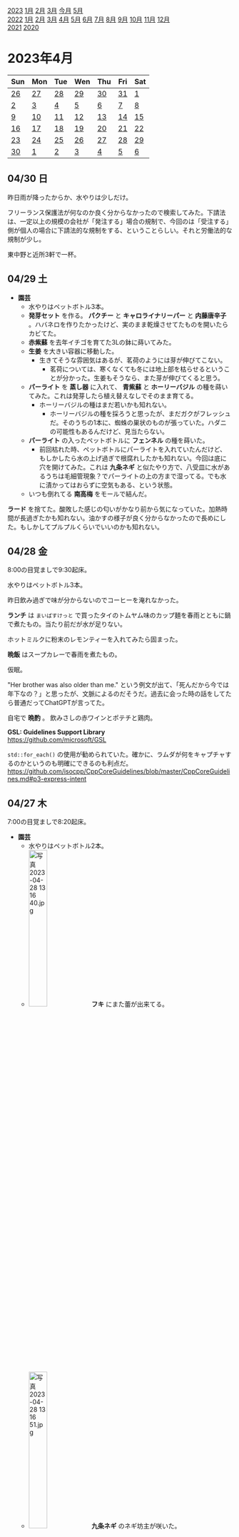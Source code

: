 [2023](README.md#2023) [1月](2023-01.md) [2月](2023-02.md) [3月](2023-03.md) [今月](2023-04.md) [5月](2023-05.md)  
[2022](README.md#2022) [1月](2022-01.md) [2月](2022-02.md) [3月](2022-03.md) [4月](2022-04.md) [5月](2022-05.md) [6月](2022-06.md) [7月](2022-07.md) [8月](2022-08.md) [9月](2022-09.md) [10月](2022-10.md) [11月](2022-11.md) [12月](2022-12.md)  
[2021](README.md#2021) [2020](README.md#2020)  

2023年4月
=========

|Sun|Mon|Tue|Wen|Thu|Fri|Sat|
|---|---|---|---|---|---|---|
|[26](2023-03.md#0326-日)|[27](2023-03.md#0327-月)|[28](2023-03.md#0328-火)|[29](2023-03.md#0329-水)|[30](2023-03.md#0330-木)|[31](2023-03.md#0331-金)|[1](#0401-土)|
|[2](#0402-日)|[3](#0403-月)|[4](#0404-火)|[5](#0405-水)|[6](#0406-木)|[7](#0407-金)|[8](#0408-土)|
|[9](#0409-日)|[10](#0410-月)|[11](#0411-火)|[12](#0412-水)|[13](#0413-木)|[14](#0414-金)|[15](#0415-土)|
|[16](#0416-日)|[17](#0417-月)|[18](#0418-火)|[19](#0419-水)|[20](#0420-木)|[21](#0421-金)|[22](#0422-土)|
|[23](#0423-日)|[24](#0424-月)|[25](#0425-火)|[26](#0426-水)|[27](#0427-木)|[28](#0428-金)|[29](#0429-土)|
|[30](#0430-日)|[1](2023-05.md#0501-月)|[2](2023-05.md#0502-火)|[3](2023-05.md#0503-水)|[4](2023-05.md#0504-木)|[5](2023-05.md#0505-金)|[6](2023-05.md#0506-土)|

04/30 日
--------

昨日雨が降ったからか、水やりは少しだけ。

フリーランス保護法が何なのか良く分からなかったので検索してみた。下請法は、一定以上の規模の会社が「発注する」場合の規制で、今回のは「受注する」側が個人の場合に下請法的な規制をする、ということらしい。それと労働法的な規制が少し。

東中野と近所3軒で一杯。

04/29 土
--------

- __園芸__
  - 水やりはペットボトル3本。
  - __発芽セット__ を作る。 __パクチー__ と __キャロライナリーパー__ と __内藤唐辛子__ 。ハバネロを作りたかったけど、実のまま乾燥させてたものを開いたらカビてた。
  - __赤紫蘇__ を去年イチゴを育てた3Lの鉢に蒔いてみた。
  - __生姜__ を大きい容器に移動した。
    - 生きてそうな雰囲気はあるが、茗荷のようには芽が伸びてこない。
      - 茗荷については、寒くなくても冬には地上部を枯らせるということが分かった。生姜もそうなら、また芽が伸びてくると思う。
  - __パーライト__ を __蒸し器__ に入れて、 __青紫蘇__ と __ホーリーバジル__ の種を蒔いてみた。これは発芽したら植え替えなしでそのまま育てる。
    - ホーリーバジルの種はまだ若いかも知れない。
      - ホーリーバジルの種を採ろうと思ったが、まだガクがフレッシュだ。そのうちの1本に、蜘蛛の巣状のものが張っていた。ハダニの可能性もあるんだけど、見当たらない。
  - __パーライト__ の入ったペットボトルに __フェンネル__ の種を蒔いた。
    - 前回枯れた時、ペットボトルにパーライトを入れていたんだけど、もしかしたら水の上げ過ぎで根腐れしたかも知れない。今回は底に穴を開けてみた。これは __九条ネギ__ と似たやり方で、八受皿に水があるうちは毛細管現象？でパーライトの上の方まで湿ってる。でも水に漬かってはおらずに空気もある、という状態。
  - いつも倒れてる __南高梅__ をモールで結んだ。

__ラード__ を捨てた。酸敗した感じの匂いがかなり前から気になっていた。加熱時間が長過ぎたかも知れない。油かすの様子が良く分からなかったので長めにした。もしかしてプルプルくらいでいいのかも知れない。

04/28 金
--------

8:00の目覚ましで9:30起床。

水やりはペットボトル3本。

昨日飲み過ぎで味が分からないのでコーヒーを淹れなかった。

__ランチ__ は `まいばすけっと` で買ったタイのトムヤム味のカップ麺を春雨とともに鍋で煮たもの。当たり前だが水が足りない。

ホットミルクに粉末のレモンティーを入れてみたら固まった。

__晩飯__ はスープカレーで春雨を煮たもの。

仮眠。

"Her brother was also older than me." という例文が出て、「死んだから今では年下なの？」と思ったが、文脈によるのだそうだ。過去に会った時の話をしてたら普通だってChatGPTが言ってた。

自宅で __晩酌__ 。 飲みさしの赤ワインとポテチと鶏肉。

**GSL: Guidelines Support Library**  
https://github.com/microsoft/GSL

`std::for_each()` の使用が勧められていた。確かに、ラムダが何をキャプチャするのかというのも明確にできるのも利点だ。  
https://github.com/isocpp/CppCoreGuidelines/blob/master/CppCoreGuidelines.md#p3-express-intent

04/27 木
--------

7:00の目覚ましで8:20起床。

- __園芸__
  - 水やりはペットボトル2本。
  - <img src='images/%E5%86%99%E7%9C%9F%202023%2D04%2D28%2013%2016%2040.jpg' alt='写真 2023-04-28 13 16 40.jpg' width='30%'> __フキ__ にまた蕾が出来てる。
  - <img src='images/%E5%86%99%E7%9C%9F%202023%2D04%2D28%2013%2016%2051.jpg' alt='写真 2023-04-28 13 16 51.jpg' width='30%'> __九条ネギ__ のネギ坊主が咲いた。
  - 鉢植えで土に蒔いた __ハバネロ__ と __スコーピオン__ の種が芽を出さない。出さないのかな？まだなのかな？見えないだけで土の中では出てるのかな？室内でキッチンペーパーで発芽させた方がいいかな？

また __梅の実__ が1つ落ちてたので、一晩水に漬けて __ウォッカ__ に入れた。 __水には浮くが酒には沈む__ 。

__ランチ__ は `ちゃんぽん由丸` でちゃんぽん野菜マシと小ライス。野菜マシと小ライスは無料。卓上調味料に「ゆかり」があって、ライスを食べる人に優しい。

戻りに `Take Five` で __コーヒーをテイクアウト__ 。

小ライスが「将来す」か。

GitHubの静的ページ生成の `jekyll` はジキルとハイドだった！読みはjackalらしい。YouTubeの発音動画の書き起こしがjackal。

ChatGPTにsvgファイルが複数のsvgタグを持てることと、imagemagickの引数の書き方を教えてもらった。だけどimagemagickは複数のsvgタグを持つsvgファイルを入力できなかった。

- `Duolingo`
  - `I'm going to go to` の後ろの go toは省略してよい。
    - このgoingはするつもりの意味ではなく、`I'm traveling` みたいなもの？
  - `a pair of ...` もeveryoneのように三単現なんだ。
  - `there is too much trash in my room.` これ、単数なの。
  - なんでパジャマが複数だと決めつけるの？ガウンかも知れないじゃん。
    - ChatGPTによれば、「ワンピースタイプのものはnightgownかnightdressがいいよ」だってさ。
    - Wikipedia もワンピースのはパジャマじゃないって。
      - https://en.wikipedia.org/wiki/Pajamas
  - デンプンはスターチ `starch` 。
  - 「語源」の英語は `Etymology` 。
    > “Etymology” derives from the Greek word etumos, meaning “true.” Etumologia was the study of words’ “true meanings.” This evolved into “etymology” by way of the Old French ethimologie.
    - https://www.babbel.com/en/magazine/an-introduction-to-etymology-eight-great-word-origins

512が誕生日の人はいても、256の人はいないんだな。
|0|1|2|3|4|5|6|7|8|9|10|11|
|---|---|---|---|---|---|---|---|---|---|---|---|
|1|2|4|8|16|32|64|128|256|512|1024|2048|
|||||o|o|o|oo||o|o||

摂氏華氏変換  
F = 1.8C + 32 ... 0°C -> 32°F, 50°C -> 122°F, 100°C -> 212°F  
C = .55F - 17.77 ... 0°F -> -18°C, 100°F -> 38°C, 200°F -> 93°C  

__神田__ の `びあマ` で一杯。近所に寄って帰る。

04/26 水
--------

8:00の目覚ましで8:30起床。

雨。

水やりは室内の __ホーリーバジル__ だけ。

__ランチ__ は社食。ビーガン麻婆豆腐が塩辛かった。社食では良くハバネロソースを入れるが、麻婆には合わないかなと思って一味を沢山かけたが全然足りなかった。

色々な環境で、 `インラインコードブロック` が読みにくくなる。特にSlack。イタリックにするのを試したことがあるが、さらにそれを二重引用符で囲む人がいた。 "_良さそう_" 。

[以前にgcc13なら `#pragma region` をサポートしてると書いた](2023-02.md#0228-gcc13-supports-pragma-region) が、gcc13はまだ公式リリースじゃないって。

ある点から見て、「_球Sを三角形Tが全体を隠しているか_」は普通の半直線と三角形の判定とほとんど変わらないんだな。



04/25 火
--------

7:00の目覚ましで8:30起床。7:00でも起きられそうだったが、スヌーズの度に夢を見て、これは脳を休めるのに良いかも知れないと思って寝てた。

- __園芸__
  - 水やりはペットボトル2.5本。
  - __ローズゼラニウム__ を植え替え。何かが出てきているが蕾だろうか？
  - __タイム__ が枯れていた。いつ？なんで？根も詰まってないようだったけど。

`スタバ` でオーツラテとドーナッツを購入。

リモート出社。

__ランチ__ は袋キャベツとレトルトカレー。カレーは `エリックサウス` の。セブンの弁当の方が美味しかった。元々一皿食べるようなカレーじゃないし、300円で再現しようというのは無理がある。

C#の`const`は別の名前を作るべきだったのではないか。アセンブラの`equ`とかCマクロの`#define`みたいなものでしょ。

__コーヒー__ をウェーブフィルターで淹れた。豆やや多めやや粗め、お湯熱め速めだったが、全然出てない。いいところだけ抽出するようにそうしたんだけど、やり過ぎたらしい。

[cppreference.com](https://en.cppreference.com/w/) は有志による運営らしい。応援するためにグッズを買おうかと思うが微妙。  
https://www.zazzle.co.jp/store/cppreference

[cpprefjp - C++日本語リファレンス](https://cpprefjp.github.io/) は別物なのか。

__ローズゼラニウム__ で __ハーブティー__ を淹れた。水から煮出したが、ちょっと春菊的な感じがある。これがある方がいいのかない方がいいのかは分からない。軽い酸味があって美味しいと思う。

職場のライセンスの `DeepL` で、Windowsデスクトップアプリ版がログインできなくなったりする。多分、用語集へのアクセスで失敗してると思うんだよね。何とかして欲しい。

`vscode` を使っていて、画面内の相対カーソル位置を維持しながらスクロールするために、拡張機能のマクロを使っているんだけど、C++で開発してるとスムーズにスクロールできない。C++は重いんだな。マクロを使わないスクロールはスムーズなんだけど。

100均で何か欲しいものがあったと思ったが思い出せない。行ったら思い出すかと思ったがダメだったので、生姜の水耕栽培の容器が小さくなったので大きいのと、なんとなくパーライトを買ってきた。そして、戻ってきて日記を書いていて思い出したが、台所の排水口ネットだ。

__晩飯__ は `まいばすけっと` で買った日清のタイで売ってるトムヤムクンカップヌードルと、そのスープで煮た野菜炒め用カット野菜。

仮眠。

__夜食__ に昼の残りの袋キャベツと冷凍餃子と冷凍唐揚げ。キャベツはオイルサーディンと酢とニンニクチューブの即席ドレッシング。

仮眠して起きて朝5:00にシャワーを浴びて就寝。

04/24 月
--------

8:00の目覚ましで9:30起床。

水やりはペットボトル1本。

まだポートピアは配信されていないようだ。

__コーヒー__ を円錐フィルターで淹れた。

まだ舌の調子が悪く、コーヒーの味が分からない。

リモート出社。

__ランチ__ はスーラータン春雨豆腐入り。

__間食__ にスナック菓子1袋。

ポートピアをダウンロード。まだ遊んでない。

まだ読んでないけど、 [機械学習の勉強を始めて1年以内にkaggleで2位になったので、やったこと全部書く](https://aryyyyy.hatenablog.com/entry/2020/06/05/122356)

04/23 日
--------

水やりはペットボトル1本。

夜までダラダラして21:00頃に外出。 __晩飯__ は __東中野__ のビアバーでカレー。

飲み過ぎで舌の調子が悪く、味が良く分からない。

小さいバランスボールを注文してたのが来てた。クッションとして使う。普段は掛け布団を集めてそれを使ってるんだけど、風邪をひいたときに掛け布団に足を入れて使うクッションが欲しかった。少し使ってみたところ悪くないが、長時間使った時の心地はまだ分からない。

04/22 土
--------

- __園芸__
  - 水やりはペットボトル4本。
  - __ ライム__ がカイガラムシだらけだったので掃除した。
  - 丸まった __レモン__ の葉にカメムシがいた。

会食。

4軒寄って帰る。

04/21 金
--------

9:00の目覚ましで9:30起床。

水やりはペットボトル1本。

エンディアン変換くらい標準ライブラリに無いのかよ、と思って調べたらC++23でようやく `std::byteswap()` が入るって。

ローテートする `std::rotl()`, `std::rotr()` がc++20で入ったそうだ。

__コーヒー__ を `ハリオ` のフレンチプレスで淹れた。

`ポートピア連続殺人事件` がリメイクされて4/24にSteamで無料配布だそうだ。コマンド入力ではなく、文章を入力して指示するらしい。AIの技術デモ的なものらしい。

ナチュラルに `expect` と `except` を間違った。

__ランチ__ は袋キャベツとトムヤムスープ。

今日の `Wordle` はヤケクソで入れたのが正解だった。

C++のinitializer_listの名前付き初期化を試してみたが、ネストしたのはちょっと面倒。ネスト内のを明示的に構築するとできる。ということは無名unionとかではできない。
```C++
struct A { int i; struct B { short s; } b; };
const A a({.i=1, .b = a::B{.s=2}});
```

`A a({})` と書くものだと思っていたが、カッコは不要だそうだ。 `A a{}` 確かに文法的にはその仕様にしても面倒が起きない。

やたらと詳しい個人情報保護法の解説。ユーザーの秘密をばらすことを罰する法律ではない(それは別の法律)そうだ。  
https://cafe.jilis.org/2022/03/18/160/

職場のSlackで見たけど、日本語の「ん」の発音が5種類あるって。  
https://www.youtube.com/shorts/TUPk72kmOKA

GoogleTestで`Test`なんてシンボルを使わないで欲しい。

__晩飯__ は `セブンイレブン` の袋のおでんで春雨を煮たもの。水分が無くなった。少し水を足した方がいい。味は悪くない。少し味変したいかな。まあまあ気に入ったのでストックを買い直した。

仮眠。

__夜食__ は袋大根にカレー風味のスクランブルエッグを乗せたもの。スパイスとカレーリーフとオイルサーディンを炒めて酸味を足して卵でとじた。塩気を少なめにするつもりで作ったのだけど、パンチが足りないのでナンプラーとか使っても良かったと思う。

04/20 木
--------

8:00の目覚ましで9:30起床。

水やりはペットボトル3.5本。

__コーヒー__ をウェーブフィルターで淹れた。比較的湯温高め、豆はやや粗めの多め。美味しい。

もう一杯、コーヒーを今度は円錐フィルターで淹れた。さっきより豆は少し細かめ。円錐フィルターの方が落ちるのが速いので。やや酸味を感じにくいのは、少し濃いのかな？

最後の捨てる部分を飲んでみたら美味しくなかった。もっと捨てるべきかも知れない。

近所のスーパーで炒め物用のカット野菜を買ってきた。350gで結構多い。

__ランチ__ はカップ焼きそばとカット野菜。カット野菜をカップ焼きそばの麺と一緒の鍋で煮て火を通そうと思ったけど、炒めることにした。カップ焼きそばをわざわざ鍋で煮て、その間に野菜炒め。一昨日のトムヤムの玉ねぎの使いさしの半分と一緒に。最後に冷凍シーフードを入れるつもりになってレンジ解凍して使ったが、焼き目の香ばしさが付かずに味気ない。 `正麺` の麺は流石のコシ。

__晩飯__ は冷凍餃子入りのトムヤム春雨スープ。野菜炒めの残りを消費するため。冷凍餃子は韓国の。目方に対して安いのもあるんだけど、ニラが多めでスープに入れるのに向いてる。レモン果汁が無くなりそうだったので全部入れたら多過ぎたかも知れない。半分食べての、残りは冷凍シーフードとココナッツシュレッドを入れてみた。コレはコレで美味しいが舌触りが悪いし、別物かな。

また唐辛子を入れ忘れて、全然使わないハリッサを使った。タジンみたいなのをするつもりだった気がするが、いつも忘れる。

ショウガの茎が腐って折れた。本体は死んでなさそうなんだけどどうなんだろう。それと、容器が小さくなったので大きいのを選びたい。

北斗の拳の __アミバ__ が主人公の __転生モノ__ の漫画があるそうだ。読んでみたいと思って __漫画レンタル__ サイトを見たら1冊300円もするのか。レンタルが定価の半額って。

__漫画喫茶__ の値段と比べてみようと思って調べたら、個室じゃないオープンスペースは30分250円かそこらで、コッチの方がかなり安そう。それと、 __カレー食べ放題__ を試してみたかったんだよね。

`カスタマーカフェ` 八重洲店では館内だけで使える __電子書籍読み放題サービス__ があるそうだが、 __蔵書検索ができない__ 。そのサービス以外の蔵書検索も無いようだ。カレーも含めて、帰りに寄ってみたい。空振りしたときの候補を考えておこう。

仮眠して起きて、寝たのは朝。

04/19 水
--------

結局寝付けず、6:40に起き出した。

水やりはペットボトル1本。

出社途中に `スタバ` で季節商品のメロンフラペチーノを買った。モバイルオーダーしたんだけど、カスタマイズメニューにエスプレッソショットの追加がある。

職場の無料コーヒーが濃さの調整ができるのだが、お湯と豆の量を逆に設定してしまったようで、好みと違う。

Jpeg XLというのがあるそうだ。XRと別に。

我ながら、単語を並べるだけで押し切る感が強い。

__ランチ__ は社食。

デンプンは"starch"。

液晶の残像で白から黒になる部分が黄色く見えるのが気になる。ブラウザでスクロールする時に。以前からこう見えてたのが今日気になるだけなのか、体調がいいか悪いかで今日は見え方が違うのか。

「具体的な数値が何を意味するかは未定義」と英語で書きたい。DeepLは僕が具体的」としたい部分を"specific"にするのが良いとする。「特定の数値」という感じだろうか。頼りになる。

`constexpr`版の`strlen`って無いんだっけ？文字列リテラルをconstexprで使えるようにはなったんだよね？

`std::string`の中身の書き込み可能(非const)なポインタを得る`data()`がC++17で追加されたそうだ。

UnityでWindows向けにアプリケーションをビルドする時、il2cppを選ばなければMicrosoftの.net CLRで動くものだと思っていたら違った。  
https://blog.unity.com/ja/engine-platform/unity-and-net-whats-next

早く起きたので早く来たから早く帰るつもりだったが、あまり早く終われなかった。

ネットニュースの食べログの記事で見かけた __有楽町__ の`立ち呑みよもだ` で __晩酌__ 。 インドカレーの美味しい立ち食いソバの別業態。30分500円でサワーがセルフで飲み放題。マグロぶつ切りが冷凍じゃなくて驚いた。カレーは売り切れだった。

歩いて行ったが有楽町は結構近い。そして、銀座は何度か行ったことがあったが、建物の位置関係が少しわかった。

千代田線で大手町へ行って東西線に乗り換えて落合へ。大手町の乗り換えは結構歩く。3軒寄って帰宅。

04/18 火
--------

8:00の目覚ましで9:30起床。

熱は引いた？微妙にもう少し？病み上がりのせいか少しダルい。

- __園芸__
  - 水やりはペットボトル2.5本。
  - __フキ__ が水切れでぐったりしてる。調べてみると日陰でも大丈夫らしいから室内に入れた。
  - <img src='images/%E5%86%99%E7%9C%9F%202023%2D04%2D18%2010%2015%2052.jpg' alt='写真 2023-04-18 10 15 52.jpg' width='30%'> __梅__ の実が一つ落ちていた。まだ結構小さい。梅の実のいい香りはする。どの梅か分からないが、白加賀かな？
  - 九条ネギが一度倒れて、真上に伸びなくなった。パーライトが足りないんだな。そろそろ一度バッサリとやりたいが、ネギ坊主の行方を見届けてから。

__コーヒー__ をウェーブフィルターで淹れた。割といい感じ。ちょっと発酵臭がしつこい？引いた豆が、見た感じでは、思ったよりも粗く感じた。湯温が少し低いかも知れない。三角フィルターよりも簡単に美味しく抽出出来て、流石だと驚いた。

もう一杯、今度は円錐フィルターで淹れてみた。粗めの豆を多めで。昨日よりは美味しいけど、お店で感じたのとは違う味を感じる。悪い味でも雑味でもないんだけど。

リモート出社。

- __ランチ__ は袋キャベツと冷凍餃子とトムヤム風春雨スープ。
  - 冷凍餃子の残りと袋キャベツをトムヤムが煮える間に食べる。
  - トムヤムは今日は割と色々入れた本格寄り。
    - 唐辛子を入れるのを忘れていて、激辛ラードを入れた。調節が難しいからあまり使いたくないが仕方ない。少しだけ入れたら、流石に鍋のサイズでは少な過ぎたので適当に入れたらやはり辛過ぎにしてしまった。
    - 冷凍シーフードを入れるのも忘れてしまった。昼に食べる分をよそった後の鍋に入れて放置。
      - 夜に食べる時点で追加するべきだった。衛生的でない。

__晩飯__ はトムヤムクン。温め直したらシーフードが煮え過ぎになった。当たり前だね。ナンプラーを入れるのを忘れていたことに気付いた。無くても案外それっぽい。ナンプラーはトムヤムらしさにそれ程は貢献していないようだ。僕にとっては。

ChatGPTの仕組みは、人間の脳と本質的に変わらない可能性がゼロじゃない。今のところ、人間とはインプットの仕組みが違う。例えば、「あのAIなら何と回答するだろうか」というようなフィードバックを入れたら、さらに人間の考え方に近づくかも知れない。

結局のところ、AIは動物と同じようには死を理解し恐怖することはないのではないか。今のところAIと人間の最大の違いは身体性だと思うが、将来的に外部からの入力とフィードバックが人間と大差無いようになっても、体を失う恐怖については質が別物だろう。また、脳内物質の分泌をわざわざAIでもシミュレートするのかということがあり、そこにも違いがある。

23:00に寝て3:30に起き出し、6:00に布団に入る。

04/17 月
--------

7:00の目覚ましで8:30起床。

リモート出社。

微熱。

__コーヒー__ を円錐フィルターで淹れてみたら、他と比べたらお店の味にかなり近かった。フィルターでこんなに違うのか。この豆についてだけど、焙煎したてなのに焼き芋の皮の焦げ臭さがない。焦げ臭い店はそれを狙ってるということなのかな。

もう一杯淹れてみた。さっきはお店で飲んだのと比べてコクが強かったから、今度は粗めに挽いて注ぎ方も速くしたが、香りが全然出てない。こういう淹れ方には豆が足りないのか、方針がダメだったのか。

- こういう二項演算子はどうかな？ 小さい方..`<>`、大きい方..`><`。`min(A, B)`とそんなに長さは変わらないけど。
  - `2 ^ (log2(max(abs(A), abs(B))) - 24 + bits)` こういうのを書いたんだけど、 `2 ^ (log2(|A| >< |B|) - 24 + bits)` とね。
  - `abs()` を消す方が効果ある。文法的な曖昧さが問題にならないなら、使ってもいいかも？

昼休みにスーパーに買い物に行って、袋キャベツと、キノコと冷凍シーフードと、甘いものを買ってきた。冷凍餃子と冷凍唐揚げも買ってくるつもりだったが、餃子は少し高く、唐揚げは大袋が無かった。

戻りに `スタバ` でソイラテのグランデを買った。

__ランチ__ は甘いもの。

柏餅が草餅だった。

C/C++から多言語へのラッパーの作成を助けてくれるツールの名前は何だっけ？と思って調べたら `SWIG` だった。懐かしい。 `Lua` の資料を読んでいて知って、当時はLuaの一部だと思っていたけど、もしかして？と思って調べたらやっぱり多言語対応のツールで、Luaは最初の方ではないらしい。C#サポートがMS .netとmonoの両方別にあるような書き方してあるけど？

__晩飯__ は袋キャベツと冷凍唐揚げと冷凍餃子に `魯珈` のレトルトカレー。カレーはなかなか雰囲気出てる。

04/16 日
--------

微熱があるが、他の症状は無くなった。

水やりはペットボトル1本。

メモに「フキ」とあるんだけど、何が気になっていたのか思い出せない。

__コーヒー__ をプレスとフィルターで一杯ずつ淹れてみた。プレスはオイルの香ばしさがある他は昨日飲んだのと近い。フィルターのは、これはこれで美味しいんだけど、結構違う。 `早川亭` のブラジルを淹れても似た味にならなかった。何が違うんだろうね。円錐フィールター試してみる？コーヒーポットでお湯を沸かすのを忘れてしまうんだけど。

__晩飯__ は冷凍唐揚げとポテチ2袋。ゆっくり噛んで食べるのは難しいな。苦も無く出来ることもあるんだけど、

近所で一杯。

04/15 土
--------

いくらか軽くなったが、まだハッキリ熱もあるし頭痛もする。

- __園芸__
  - 水やりは不要。
  - <img src='images/IMG%2D0341.jpg' alt='レモンの花と沢山の蕾' width='30%'> __レモン__ の花が咲いた。

- __買い物__ に __お出掛け__
  - まだ結構調子が悪いのだけど、コーヒー豆が欲しい。ついでにどこかで食事もしてきたい。
  - 新中野 の `珈琲や` で __コーヒー豆__ を買って、 __ランチ__ にカレーを食べてきた。
    - 豆はグアテマラのナチュラル。
    - カレーはパンチ少なめのマイルドな仕上がりながら、カルダモンやシナモンの爽やか系スパイスがクッキリしている。
    - 豆を注文すると珈琲を一杯貰える。カレーを食べても一杯付いてくる。
      - 両方とも買った豆と同じものを淹れて貰って、片方は __テイクアウト__ にして貰って歩きながら飲んだ。
  - 花屋で __バジル__ のポットを買ってきた。葉っぱの形がスイートバジルと違うし、香りがホーリーバジルと違う。葉が細い。 __山椒のような香り__ がする。
    - 帰ってきてバジルの種類を調べてみたが、その中ではアニスバジルがありそうかな？
  - 近所のもつ焼き屋に寄って軽くつまむ。
    - アルコール無し。炭酸にカットレモン。
    - __焼きおにぎり__ が人気で、一度食べてみたかった。遅めの時間になると焼き台がおにぎりだらけになったりする。
      - 鶏スープに浸して食べたらおいしいんじゃないかと思って試したかったんだけど、焼き目で香ばしいのを食べた方がいい。
  - `マイソールカフェ` で __コーヒーをテイクアウト__ 。
    - ランチのメニューが「タマリンドライス」だったそうだ。初めて聞いた。普段はレモンライスを出している。検索したら面倒でもなさそうだから、その内に作ってみたい。

"ceil" は「シール」と読むのか。天井の照明をシーリングライトと呼ぶが、ソッチの発音が合ってた。

"above"の反対は"below"？x86のジャンプ命令によると。belowのスペルを全然覚えてなかった。aかbかしか気にしてないしね。「下にパン屋がある部屋に住んでる」とかが問題文に良く出るんだけど、それが"above"なんだよね。「パン屋の上に住んでる」のまま翻訳してもいいんじゃないの？

`Monster Train` は面白いんだけど分かりやすい到達点が無さそう。全キャラクリアとか実績オープンとか？

04/14 金
--------

水やりはペットボトル2本。

熱が出た。頭痛い。タンが絡む。

病欠させて貰った。

__ランチ__ はカップ焼きそばと冷凍餃子。

__晩飯__ は袋キャベツと冷凍餃子。袋餃子にはツナ缶をカレー味で炒めたものを乗せた。

- `duolingo`
  - "everyone" は単数なんだ。
  - 「石鹸はどこですか？」を英訳しろという問題で、a soapにしたら不正解だった。石鹸なら何でも良くない？

04/13 木
--------

7:00の目覚ましでスヌーズを繰り返して8:30起床。

- __園芸__
  - 水やりはペットボトル4本。
  - 風で多くの鉢が倒れてる。
    - 昨日は水やりしたっけ？水が足りてないから昨日の朝にベランダを見てないのかも知れない。もしかして一昨日の夜から倒れてたのかも知れない。
  - __ライム__ の小ぶりな実が落ちていた。

微妙に扁桃腺炎がぶり返してる。ひっきりなしにお茶を飲んでいるべきか。

コーヒー豆を切らしているので __チャイ__ を淹れた。牛乳無し。 __ペパーミント__ を摘芯して煮た。落ちてたライムを使ったが、小さいからか落ちて日が経っていたのか、実が少なくて酸味が足りない。

同次座標は `homogeneous coordinates` 。思い出せなくで日記を検索したら「同次」が一つもないから誤変換かと思ったらメモしてなかった。そして誤変換が1つあった。

__ランチ__ は甘いものをスーパーで買ってきて済ませた。

__晩飯__  はカップ焼きそばと冷凍餃子。

`Amazon Prim Reading` で3冊借りて3冊欲しいものリストに。

ずっと前にPrime Readingで借りていた `計算のエチュード` を少し読んでみた。まだ最初の方だけど、全然ついて行けないと思ったら、読んでみたら思い出した。極限とか問題を見ても思い出せなかったけど、説明を見たら「そういややった」となった。なかなか面白いけど、これは社会人の学び直しではなく、道具として手に馴染ませるための本だ。まあ、本の説明に書いてあるんだけど。  
https://www.amazon.co.jp/dp/B07XLYS82G/

04/12 水
--------

7:00の目覚ましで7:30起床。

完治した感じではないけど、もう大丈夫じゃない？マスクして仕事できるだろう。鼻水の粘度が高いので、頻繁に鼻をかむようなことになると度々席を外すことになるので、そこが不安だ。

打ち合わせで少し早く出社。

__ランチ__ は社食。

帰りに職場の近くで飲んで行こうかと思っていたが、職場を出るのが遅くなったのと、体調が全快じゃないこともあってそのまま帰る。

帰りに2軒寄って一杯。

04/11 火
--------

7:00の目覚ましを8:00に掛け直して9:00起床。

鼻水が濃くてタンが絡む。熱はゼロじゃない程度。

コーヒー豆が切れてるので __チャイ__ を淹れた。

アニスの香りを付けようかと思ってキャラウェイシードを入れようと思ったら袋にある賞味期限が2016年。かじってみたが香りがしない気がしたので捨てた。油分が悪くなるものだからね。

`スタバ` で季節商品の `クリーミー & スイート ミルクコーヒー` をショット+2とチョコレートソース追加で買ってきた。

__ランチ__ は袋キャベツと甘いもの。 サラダには、 __カレーリーフ__ と適当なスパイスとスモークオイルサーディンを炒めて、 __ライム__ の果汁を絞って皮を刻んでさらに炒めたものを掛けて食べた。いい感じ。オイルサーディンがアンチョビ感のあるコクが出ていて、ナンプラーで代用しても美味しそうだ。

IntelのSSEはfloat 4つの並列積和が無い。驚いた。512bit版の命令(avx?)にはある。 `result.x = dot(v0.xxxx, v1.xyzw)` ならある。PowerPCにもArmにもあるし、かなり良く使うと思うんだけど。見落としてるのかな？単語検索しただけだから、名前が違うと見つからない。整数のはある。  
https://www.intel.com/content/www/us/en/docs/intrinsics-guide/index.html#cats=Arithmetic

SNSの「いいね」の売買の話。面白い。  
https://rocketnews24.com/2023/04/11/1829340/

`YOASOBI` は文を「ああ」で始めがち。

`Monster Train` を少し遊ぶ。

AppAggをチェックしてみた。少し興味を引くものはあったが、何もダウンロードしなかった。日曜に、頻繁にチェックしてもいいと思ったのは、絞り方が悪かった。月に1度よりは増やしていいが、頻繁にチェックする必要はない。したければしてもいいけど。

明日は早く出ないといけない。

04/10 月
--------

- __園芸__
  - 水やりはペットボトル半分。
  - `南高梅` にも実が付いたはずだが、１つしか見えない。大きくなったら見えるのか、もう落ちたのか。
  - <img src='images/%E5%86%99%E7%9C%9F%202023%2D04%2D10%2013%2027%2039.jpg' alt='写真 2023-04-10 13 27 39.jpg' width='30%'> __九条ネギ__ にネギ坊主が生えてた。ランチに添えようとして気付いた。

__ランチ__ はタイのクリーミートムヤムクン味の袋麺に冷凍餃子を入れたもの。美味しい。粉末とは別添えのスープが付いてる品物はもう外さないレベルになってる。外から判別できる品物ならいいけど。

今回買った冷凍餃子は、底面に水と油が凍らせてあって、ソッチを下にフライパンに並べると水も油も入れる必要が無い、というなかなか考えられた商品だ。何か、重量の割に安いと思ったんだよね。そういうことだったんだね。そして、ウチは水と油は手間じゃないよ。一人暮らしで油が無い家があると思うから、そういう家は便利だろう。

日本語入力にもそろそろAIで変換候補を改善してくれないだろうか。単体ではクラウドで良く使われる候補が出るが、英語は文脈を見てくれる。単数かどうかとか、didが出たから次の候補は現在形とか。

__買い物__ 。コンビニでスイーツと近所の喫茶店で __コーヒーをテイクアウト__ 。

__夕食__ は冷凍餃子とコンビニスイーツ。

`サイヴァリア` は80%オフの596円まで下がった実績があるそうだ。

`Monster train` をフィーチャー開放を優先して種族ランダムで遊んでる。これも結局事故待ちのゲームで、大事なのが来た時の受け入れをどう考えるか、という話は `Slay the Spire` と変わらないと思う。少しずつ事故のパターンが見えてきた。

04/09 日
--------

水やりはペットボトル2本。

風邪はちょっと軽くなったかな。

近所のスーパーで果物と甘いものを買ってきた。

薬局で葛根湯を購入。葛根湯は眠気覚ましにもなる。カフェインとは別の機序なので、どうしても必要な時に分量を超えて摂取する。

スタバでコーヒーを買って帰ろうと思ったけど混んでたので `ヴィドフランス` で菓子パンと __コーヒーをテイクアウト__ 。

1個200円もする __キウィフルーツが熟してない__ 。今日食べなかったら必要ないでしょ。

__間食__ というか __夕食__ というか、ダラダラと、甘いものとか、果物とか、冷凍餃子とか冷凍唐揚げとか色々食べた。

僕が `theater` というのをiOSの音声入力は `chateau` と解釈する。その上、最初はtheaterにしていたのを、いつの間にかchateauに差し替えたりする。他の単語との兼ね合いで、どっちを言いたかったのか考えてくれてるんだと思うけど、大体 "at the movie theater" なんだよね。ここでシャトー？

`Monster Train` やろうと思ってたけど23:00。今から始めるのは危ない。

Steamで `Civilization VI` が90%オフで700円。買ってもやらない気がするけど。

熱と鼻水が軽くなったと思ったら、タンと咳が出始めた。これからが本番だろうか。

`AppAgg` で2つダウンロード。もっとチェック頻度を高くしてもいいかも知れない。

`Wordle` はブラウザで遊べるんだけどNYTのアプリをダウンロードした。 `Spelling Bee` を遊んでみたが、結構難しい。簡単そうな小さなクロスワードを試してみたが歯が立たなかった。

04/08 土
--------

水やりは不要。

近所のスーパーに買い物。バナナと甘いものとお菓子。

__ランチ__ はホイップ入りドーナッツ。

またIMEの窓がいなくなった。

夕方、熱と頭痛と鼻水は残っているが、喉は楽になった。このまま治るといいけど。

コンビニで冷凍食品や甘いものを買い、 `スタバ` でカフェオレを買って帰る。

__夕食__ は冷凍食品のカレー2つ。 `セブン` ので、ロカのとエリックサウスの。

ムツゴロウさんのチャンネル。  
https://www.youtube.com/channel/UCemeujV7EUyyT8tNiLILOVA

`Duolingo` で "Can you say this word?" って出てきたんだけど、ニュアンスが分からない。発音を知らないという意味なのか、ジャギが「俺の名前を言ってみろ」というような意味なのか。

"did like" は、「その時点で気に入った」らしい。「過去に好きだった（けど今は違う）」じゃないらしい。 "I like" を SVCで ”I am liking" のような漢字で認識していたが、 "I walk to work" のように「（それについて）（いつも）気に入る」ということかな。

`Monster Train` で朝4時。

04/07 金
--------

8:00に目覚ましを掛けたが喉の調子が悪いので9:00に掛け直して9:20起床。

水やりはペットボトル2本。

唐辛子を乾燥させるのは、もしかしたら枝になったままの方が速いのかな？もしかしたら痛みにくいのもあるかも知れない。

リモート勤務。

鼻水が出て熱が出て頭痛がする。鼻水はすでにかなりサラサラ。はほとんどない。

CMakeのターゲット名に `SOURCE_FILES` というのを使っているんだけど、vscodeがそれは良くないと指摘してくる。最初はターゲット名を別の色にしてくれてるのかと思ってたけどコレだけ。検索すると過去にdeprecatedになったらしいから、それを指摘してくれてるんだろう。でも、今では普通にターゲット名として使われているようだけど。 [メーリングリストでの記事](https://cmake.org/pipermail/cmake/2002-April/059578.html)

近所のスーパーで買い物。ミカンとサラダとお菓子。

__ランチ__ は冷凍のクラムチャウダーと袋野菜。クラムチャウダーは冷凍のを牛乳で煮るもの。手間が許せるなら、税込み400円程度としてはかなりいいと思う。

__夕食__ はカップ麺 `ラ王` ホタテ鶏白湯。なるほど、ノンフライ麺。何も考えずに買ったけど、この名前なら麺に特徴があるべきだよね。

`Amazon Prime Video` で `Ready Player One` と `Video Game The Movie` を見た。 `Pixel` をウィッシュリストに入れた。

__夜食__ に冷凍餃子と冷凍唐揚げとスライスチーズと卵。全部一辺にフライパンで作った。

04/06 木
--------

7:00の目覚ましでスヌーズを繰り返して8:20起床。

- __園芸__
  - 水やりはペットボトル2本。
  - <img src='images/%E5%86%99%E7%9C%9F%202023%2D04%2D06%209%2005%2059.jpg' alt='ポットの茗荷の芽' width='30%'> 死んだと思っていた __茗荷__ の芽が出てきた。

C/C++のマクロで引数に複文 `{ ... }` を渡すとする。この中で `const int a = 1, b = 2;` と書いたらこの `,` がマクロ引数のセパレータだとコンパイラに判断されてエラーになった。悲しい。他のコンパイラでは試してないけど。

<img src='images/%E5%86%99%E7%9C%9F%202023%2D04%2D06%2011%2052%2039.jpg' alt='日本橋南東の橋桁から橋を撮影' width='30%'> 良く通ってたあの橋が __日本橋__ だったのか。

__ランチ__ はタイ料理の `カオチェンマイ` でランチ __ビュッフェ__ 。ヤムウンセンが辛くて美味しかった。袋のインスタント焼きそばのトムヤム味のも素晴らしい。タイ風ビリヤニと称するものもアニスがクッキリして美味しい。 __野菜でお腹一杯__ にしたかったら素晴らしい。つまり僕向き。今日は炭水化物を沢山食べてしまったが。多分レストランの味というよりはご家庭の味。動きにくくなるくらい食べた。

- 戻りに __三越新館__ の地下の `宮越珈琲店` で __コーヒーをテイクアウト__ 。本日のおすすめプレミアムだそうで、美味しい。スナック菓子のような香ばしさ。
  - `SR Coffee Roaster` に行こうとしたが、目前で2人入ったのでやめた。
  - __日本橋アナーキーセンター__ という建物にある `Acid coffee` に行ったが、人がいなかった。システムが分からない。今日はちょっと余裕が無いのでやめといた。
  - 三越本館でテイクアウトしようかと思っていたが、新館の地下を見たらテイクアウトできる店があったのでそちらで。

c++で乱数を使うのが面倒。

窓の外に枯れ葉らしきものがヒラヒラと落ちていくのを見てしまって、高所恐怖症が発動してしまって怖い。

ひええ。サムスンがChatGPTを使って情報漏洩だって。ソースコードを放り込んだり、議事録を作らせるために会議の内容を渡したり。それが誰の手に渡ったのかは知らないけど。OpenAIが見れるだけなら、漏洩呼ばわりはかわいそうかも知れない。  
https://www.theregister.com/2023/04/06/samsung_reportedly_leaked_its_own/

- `no probrem` をMMO RPG風に表示するSlackアイコンのために `Ultima Online` 風のフォントを探していて見つけた。
  - http://www.thealmightyguru.com/GameFonts/Index.html
    - `Avatar` フォントが似てる気もするし、そうでもない気もするし、縁取りアリのビットマップ調のフォントで欲しい気もする。
    - コレだな。どうやって色を付けるんだろう。
      - https://fontstruct.com/fontstructions/show/491160/ultima_online_color
      - 抜き。
        https://fontstruct.com/fontstructions/show/490665/ultima_online_border
  - "Font" は "Fontain" なんだ。
    - https://uo.com/wiki/ultima-online-wiki/gameplay/npc-commercial-transactions/font-of-fortune/

流石にお腹が減らない。

歩いて帰るつもりだったが、キリが悪くて色々やってたら21:00近くになった。

- 全部を箇条書きにするのをやめて、見出しの日付をテキストファイル中で見つけにくくなったので
  ```
  04/06 木
  --------
  ```
  のスタイルにした。

`<p>` に左マージンが欲しいな。もし既にあるなら、見出しの左マージンを減らしたい。少なくともvscodeのmarkdownビューワの。

昨日から扁桃腺が腫れてる感じがする。

04/05 水
--------

7:00の目覚ましを8:00に掛け直して8:20起床。

水やりはペットボトル2本。

__ランチ__ は社食。

- 言われてみれば。
  - https://randomascii.wordpress.com/2012/02/25/comparing-floating-point-numbers-2012-edition/
  - 浮動小数点誤差の話だけど、整数表現で加減算すると桁上がりの時にケアが必要だと思い込んでいたが、考えてみれば確かに隣接してる。

まっすぐ帰った。

ランチが社食だが特に空腹を感じない。夕方にソイラテを飲んでるのが効いているのか。食事の楽しみを別とすれば、食事を減らすのは難しくなさそうだ。

nhkが皆様の受信料で広告するのはどうなの。

`Amazon Prime Reading` をチェックして3冊借りて3冊欲しいものリストに追加した。

## 04/04 火

7:00の目覚ましを8:00に掛け直して8:20起床。

水やりはペットボトル1本。

コロナ感染者数がリバウンドしてる。宴会シーズン？

4月最初の出社。丸の内線が混んでいた。4月からリモート解除の職場も多いのかな、と思ったが銀座線は大したことがない。たまたまか。

職場のビルで、冬の節電要請で動かしてなかったエスカレーター1台が動いていた。

- [jsでDOM生成することで図を書く話](2023-03.md#0329-diagram-by-js) だけど、スクリプトを埋め込むとGitHubとかで動かない。HTMLをSVGに変換できないかと思って調べてたら、SVGはHTMLを包含することができるようだ。素晴らしい。
  - https://developer.mozilla.org/en-US/docs/Web/SVG/Element/foreignObject

職場で昼休みにコーヒーサービスをしていて、今日はエチオピアのモカをプレスで淹れて貰った。かなり美味しい。以前にお願いした時は、いい豆を使ってるなと思ったし美味しかったけど、温度が高過ぎてもったいないと思った。それで今日は温度計を持って行って温度を下げて淹れて下さいとお願いした。ついでに、微粉が少なくなる淹れ方を伝えてお願いした。

__ランチ__ は `三井ガーデンホテル` のラウンジでカレーセット、サラダバー付き。カレーは肉と野菜の旨味で美味しい。甘くコクがあり、スパイス感は少ない。雑穀入りのご飯の食感がもっちりして良い。サラダバーは控えめで、心の強さが足りずに2皿しか食べられなかった。スナップエンドウやブロッコリーが冷凍じゃないのに少し茹で過ぎでもったいない。

戻りに `PEAK S PEAK` で __ニトロコーヒーをテイクアウト__ 。窒素できめ細かい泡を作る飲み方。舌触り滑らか。

`サイヴァリア` がSteamにあると知った。お布施する必要があるか。

- __歩いて帰る__
  - __大手町__ 方面から __皇居__ の __お堀__ に出て、 __竹橋__ を渡って __千鳥ヶ淵__ に出て、 __新宿通り__ を抜けて帰る。Google Mapsでは9km程度の距離。
  - まあまあのランナーがいる。思ったよりも殺伐としてない。
  - __麹町__ の角打ちの `いづみや` で __一杯__ 。コロナ以来。
    - 追加注文の時にグラス交換しないとスタンプが貰える。3年前のカードだけど、まだ使えるだろうか。今日はラストオーダーが近かったので1杯しか飲まなかったから試してない。
  - __新宿御苑__ のビアバー `ハイバリー` で一杯。
  - __ゴールデン街__ の近くの `サモイドコーヒー` で __コーヒーをテイクアウト__ 。
  - 汗をかいてるしさっさと帰りたかったが久しぶりの人と会って帰宅が少し遅くなった。

20888歩。

## 04/03 月

水やりは不要。

同僚が「波動関数の収縮」をゲームのレベルの自動生成に応用するという動画をSlackに投稿した。 https://www.youtube.com/watch?v=0bcZb-SsnrA 理解できそうな気がしない。というか少し疑ってる。

`GitHub Copilot` のことを考えると、Google Codeをやめたのは良くなかったかも知れないね。多くのエンジニアがMicrosoftのフィーチャーに馴染む機会になる。Google Codeで実験的な実装を提供して試してもらう、素晴らしい機会を放棄してしまったのではないか。

AI規制の話が出るが、この範囲での仕様なら適法というガイドラインを決めることで、事業者や利用者を保護することも有益ではないだろうか。

__ランチ__ は抜いた。

夕方、昼休みを取らなかったこともあって、 `スタバ` でソイラテを買ってきた。ショットを追加したが、グランデには1つじゃ足りなかった。

__晩飯__ はトムヤム風スープと冷凍唐揚げ。カランガルを頑張って薄く切って食べられるくらいだったが、やはりスープから香りを感じるのは難しい。もっと沢山必要なのだろうか。今回は鯖節を入れて出汁の旨味も追加してコブミカンも入れたが、上手く行った時のようなトムヤム感は出なかった。足りないのはレモングラスかエビか、それ以外か。穀物酢を追加したら美味しくなった。酸味が2種類あった方がいいのかも知れないし、アミノ酸かも知れない。

いつの間にか、皿を洗うのを面倒に思わなくなってきた。洗うのは今度でいいか？と思っても、洗うだけじゃん、と思って洗うようになった。いつ頃だったろうか。

Originのアカウントがあったと思って見に行ったら `EA Play` というのになるそうで、アカウントを移行？した。何もしないでログインできたというだけだけど。何のためにアカウントを作ったのか思い出せない。 `Shroud of the Avatar` のためかな？と思ったが、時期は近いが資本関係は無さそう？基本無料になったらしい。

`Mirror's Edge` というゲームが好きで、それがEAだったハズだから、それをOriginで買ったのかな？と思ったらSteamにあった。レビューにパルクールという掲揚をしている人が何人かいたので調べてみたら、壁や障害物も無理やり駆け抜けるようなアクションのことらしい。Wikipediaでは有名になるきっかけの一つとして `タクシー2` と `YAMAKASI` が紹介されていて、少し見てみたい。

## 04/02 日

- __園芸__
  - 水やりはペットボトル3.5本。
  - __食用菊__ がクローバーの楽園になっていた。抜いてみたら、新芽が出ていたので様子を見ることにする。
    - 成長したクローバーももったいないな、とは思ったが抜いた。
  - __月桂樹__ を鉢上げ。こないだ見た時は不要そうだったが、暖かくなって新芽が伸びたので見直してみたらそろそろという感じだった。もうちょっと行けそうだけど、春のうちには根が回りそう。
  - __梅__ の実を一つぶつけて落としたようだ。梅の実が通路を向かないように鉢を回転した。
  - __ホップ__ が元気。いつの間にか、かなり太いツルが伸びていた。
  - 2本の __カレーリーフ__ の鉢の方は死んだかも。水のやり過ぎかな？
    - カレーリーフは種蒔きしてみようかな。
  - 去年のハバネロとスコーピオンを処分した。もしかしたら、と思っていたが、切ってみたら中はカラカラに枯れていた。剪定しなければいけたのだろうか？剪定時期が早かったかもしれない。春の成長が始まる前、というイメージで、新芽が出てきたから今のうちに、と思ったのだけど。
  - __ハバネロ__ と __キャロライナリーパー__ の種蒔きをした。
    - カプサイシンでむせる。
  - パクチーとか紫蘇とか、種蒔きするならそろそろなんだけど、やる気が出ない。
  - __ホーリーバジル__ の種が熟したら、もう1個水耕栽培セットを作りたい。今度はパーライトで。
    - 暖かくなったらベランダに出すんだけど、そうすると今度はハイドロボールは過熱が心配だ。アルミホイルで少しはガードしようか。
  - __ヨモギ__ がかなり繁っているので収穫時期を検索したら、もう少し大きくなってからのようだ。

- __お出掛け__
  - `坂上刀削麺` で __会食__
    - 有吉ゼミという番組で出したという激辛刀削麺を食べに行ったのだが、日曜はシェフがお休みでやってないそうだ。またの機会に。
    - マーボー豆腐を一番辛くして貰って、十分に辛かった。激辛刀削麺に挑戦するときは心してかからないと。
    - __差し入れをテイクアウト__ 。
  - 東中野のバーに差し入れして一杯。
  - 近所で一杯。

## 04/01 土

水やりを忘れた。ランチから帰ってからにするつもりが、夜まで帰ってこなかった。

- __お出掛け__
  - 今日は飲みに行かずに家で何かしようと思っていたが、14:00頃に出掛けた。
  - __ランチ__ は __西新宿__ の `百庵` でこぼれ餡掛け味噌ラーメン。インスタ映えすると思ったのだが、撮影する構図が難しく、動画にして無理やりアピールした。こぼれたのを受け止める皿があるが、ベトベトのラーメン丼を持ち上げる気にはなれず、食べなかった。
  - 近くの `フルッター` で __コーヒーをテイクアウト__ 。水出しアイスコーヒー。甘味を感じて美味しい。
  - 西新宿7丁目の飲食店街を通って百人町交差点を経由して __大久保__ の `香港誠記` で __差し入れをテイクアウト__ 。ココナッツプリンとミルクケーキ。ココナッツプリンは本物のココナッツをくり抜いたものに容器が入っていてエモい。
  - `オルタナティブコーヒー` で __アイスコーヒーをテイクアウト__ 。
  - __東中野__ のビアバーに差し入れして一杯。
    - `ChatGPT` に「なぞなぞの問題を出して」とお願いしたが、何を言ってるのかサッパリ分からなかった。本当にただデタラメに単語を繋いだのかも知れないが、英単語のダジャレかも知れないと思って英語で聞いてみたら、理解できる問題と答えが返って来た。英語圏の知識に基いて文章を作成して、それを和訳している可能性がある。「なぞなぞの問題」は"riddle question"というらしい。DeepLはそう言っていたし、ChatGPTもそれで理解した。
  - 3軒寄って帰る。

<!-- cSpell:words YAMAKASI YOASOBI madd strlen kaggle jekyll -->
